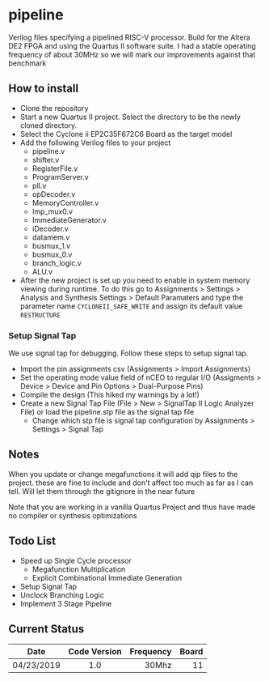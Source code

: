 # pipeline
Verilog files specifying a pipelined RISC-V processor. Build for the Altera DE2 FPGA and using the Quartus II software suite. I had a stable operating frequency of about 30MHz so we will mark our improvements against that benchmark 

## How to install 
- Clone the repository 
- Start a new Quartus II project. Select the directory to be the newly cloned directory.
- Select the Cyclone ii EP2C35F672C6 Board as the target model
- Add the following Verilog files to your project 
	- pipeline.v
	- shifter.v
	- RegisterFile.v
	- ProgramServer.v 
	- pll.v 
	- opDecoder.v 
	- MemoryController.v 
	- lmp_mux0.v 
	- ImmediateGenerator.v 
	- iDecoder.v 
	- datamem.v 
	- busmux_1.v 
	- busmux_0.v 
	- branch_logic.v 
	- ALU.v
 - After the new project is set up you need to enable in system memory viewing during runtime. To do this go to Assignments > Settings > Analysis and Synthesis Settings > Default Paramaters and type the parameter name `CYCLONEII_SAFE_WRITE` and assign its default value `RESTRUCTURE`
### Setup Signal Tap 
We use signal tap for debugging. Follow these steps to setup signal tap.
- Import the pin assignments csv (Assignments > Import Assignments) 
- Set the operating mode value field of nCEO to regular I/O (Assigments > Device > Device and Pin Options > Dual-Purpose Pins)
- Compile the design (This hiked my warnings by a lot!) 
- Create a new Signal Tap File (File > New > SignalTap II Logic Analyzer File) or load the pipeline.stp file as the signal tap file 
	- Change which stp file is signal tap configuration by Assignments > Settings > Signal Tap 

## Notes 
When you update or change megafunctions it will add qip files to the project. these are fine to include and don't affect too much as far as I can tell. Will let them through the gitignore in the near future 

Note that you are working in a vanilla Quartus Project and thus have made no compiler or synthesis optimizations 
## Todo List 
- Speed up Single Cycle processor 
	- Megafunction Multiplication
  	- Explicit Combinational Immediate Generation
- Setup Signal Tap
- Unclock Branching Logic  
- Implement 3 Stage Pipeline

## Current Status 
| Date        | Code Version  |  Frequency           | Board  | 
| ------------- |:-------------:| -----:| -----:|
| 04/23/2019    | 1.0 | 30Mhz | 11 |




